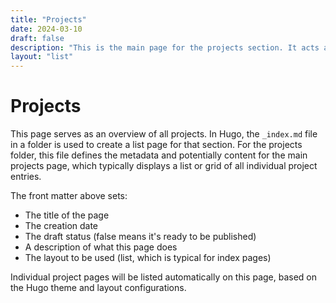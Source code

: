 ```yaml
---
title: "Projects"
date: 2024-03-10
draft: false
description: "This is the main page for the projects section. It acts as an index or list page for all project entries."
layout: "list"
---
```


# Projects

This page serves as an overview of all projects. In Hugo, the `_index.md` file in a folder is used to create a list page for that section. For the projects folder, this file defines the metadata and potentially content for the main projects page, which typically displays a list or grid of all individual project entries.

The front matter above sets:
- The title of the page
- The creation date
- The draft status (false means it's ready to be published)
- A description of what this page does
- The layout to be used (list, which is typical for index pages)

Individual project pages will be listed automatically on this page, based on the Hugo theme and layout configurations.